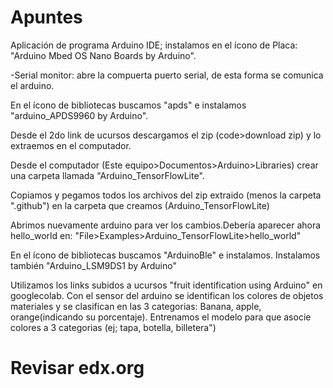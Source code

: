 # Apuntes

Aplicación de programa Arduino IDE; instalamos en el ícono de Placa: "Arduino Mbed OS Nano Boards by Arduino".

-Serial monitor: abre la compuerta puerto serial, de esta forma se comunica el arduino.

En el ícono de bibliotecas buscamos "apds" e instalamos "arduino_APDS9960 by Arduino".

Desde el 2do link de ucursos descargamos el zip (code>download zip) y lo extraemos en el computador.

Desde el computador (Este equipo>Documentos>Arduino>Libraries) crear una carpeta llamada "Arduino_TensorFlowLite".

Copiamos y pegamos todos los archivos del zip extraido (menos la carpeta ".github") en la carpeta que creamos (Arduino_TensorFlowLite)

Abrimos nuevamente arduino para ver los cambios.Debería aparecer ahora hello_world en: "File>Examples>Arduino_TensorFlowLite>hello_world"

En el ícono de bibliotecas buscamos "ArduinoBle" e instalamos. Instalamos también "Arduino_LSM9DS1 by Arduino"

Utilizamos los links subidos a ucursos "fruit identification using Arduino" en googlecolab. Con el sensor del arduino se identifican los colores de objetos materiales y se clasifican en las 3 categorias: Banana, apple, orange(indicando su porcentaje). Entrenamos el modelo para que asocie colores a 3 categorias (ej; tapa, botella, billetera")

# Revisar edx.org



